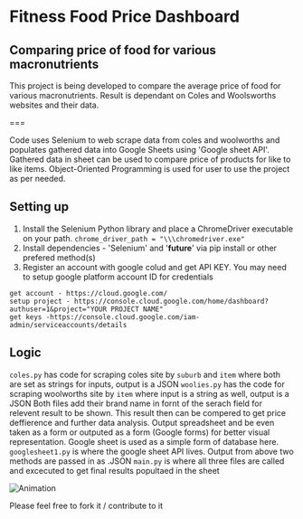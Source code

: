 # Fitness Food Price Dashboard
## Comparing price of food for various macronutrients

This project is being developed to compare the average price of food for various macronutrients. Result is dependant on Coles and Woolsworths websites and their data.




===

Code uses Selenium to web scrape data from coles and woolworths and populates gathered data into Google Sheets using 'Google sheet API'. Gathered data in sheet can be used to compare price of products for like to like items. 
Object-Oriented Programming is used for user to use the project as per needed.

## Setting up 
1. Install the Selenium Python library and place a ChromeDriver executable on your path. `chrome_driver_path = "\\\chromedriver.exe"`
2. Install dependencies - 'Selenium' and '__future__' via pip install or other prefered method(s)
3. Register an account with google colud and get API KEY. You may need to setup google platform account ID for credentials
```
get account - https://cloud.google.com/
setup project - https://console.cloud.google.com/home/dashboard?authuser=1&project="YOUR PROJECT NAME"
get keys -https://console.cloud.google.com/iam-admin/serviceaccounts/details
```
## Logic 
`coles.py` has code for scraping coles site by `suburb` and `item` where both are set as strings for inputs, output is a JSON
`woolies.py` has the code for scraping woolworths site by `item` where input is a string as well, output is a JSON
Both files add their brand name in fornt of the serach field for relevent result to be shown. This result then can be compered to get price deffierence and further data analysis. Output spreadsheet and be even taken as a form or outputed as a form (Google forms) for better visual representation.
Google sheet is used as a simple form of database here. `googlesheet1.py` is where the google sheet API lives. Output from above two methods are passed in as .JSON
`main.py` is where all three files are called and excecuted to get final results popultaed in the sheet

![Animation](https://user-images.githubusercontent.com/107020583/173196443-966c7a7f-501d-4a86-8680-373e85623d27.gif)


Please feel free to fork it / contribute to it
